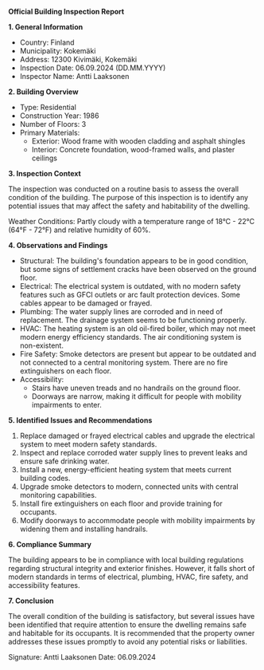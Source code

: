 **Official Building Inspection Report**

**1. General Information**

* Country: Finland
* Municipality: Kokemäki
* Address: 12300 Kivimäki, Kokemäki
* Inspection Date: 06.09.2024 (DD.MM.YYYY)
* Inspector Name: Antti Laaksonen

**2. Building Overview**

* Type: Residential
* Construction Year: 1986
* Number of Floors: 3
* Primary Materials:
	+ Exterior: Wood frame with wooden cladding and asphalt shingles
	+ Interior: Concrete foundation, wood-framed walls, and plaster ceilings

**3. Inspection Context**

The inspection was conducted on a routine basis to assess the overall condition of the building. The purpose of this inspection is to identify any potential issues that may affect the safety and habitability of the dwelling.

Weather Conditions:
Partly cloudy with a temperature range of 18°C - 22°C (64°F - 72°F) and relative humidity of 60%.

**4. Observations and Findings**

* Structural: The building's foundation appears to be in good condition, but some signs of settlement cracks have been observed on the ground floor.
* Electrical: The electrical system is outdated, with no modern safety features such as GFCI outlets or arc fault protection devices. Some cables appear to be damaged or frayed.
* Plumbing: The water supply lines are corroded and in need of replacement. The drainage system seems to be functioning properly.
* HVAC: The heating system is an old oil-fired boiler, which may not meet modern energy efficiency standards. The air conditioning system is non-existent.
* Fire Safety: Smoke detectors are present but appear to be outdated and not connected to a central monitoring system. There are no fire extinguishers on each floor.
* Accessibility:
	+ Stairs have uneven treads and no handrails on the ground floor.
	+ Doorways are narrow, making it difficult for people with mobility impairments to enter.

**5. Identified Issues and Recommendations**

1. Replace damaged or frayed electrical cables and upgrade the electrical system to meet modern safety standards.
2. Inspect and replace corroded water supply lines to prevent leaks and ensure safe drinking water.
3. Install a new, energy-efficient heating system that meets current building codes.
4. Upgrade smoke detectors to modern, connected units with central monitoring capabilities.
5. Install fire extinguishers on each floor and provide training for occupants.
6. Modify doorways to accommodate people with mobility impairments by widening them and installing handrails.

**6. Compliance Summary**

The building appears to be in compliance with local building regulations regarding structural integrity and exterior finishes. However, it falls short of modern standards in terms of electrical, plumbing, HVAC, fire safety, and accessibility features.

**7. Conclusion**

The overall condition of the building is satisfactory, but several issues have been identified that require attention to ensure the dwelling remains safe and habitable for its occupants. It is recommended that the property owner addresses these issues promptly to avoid any potential risks or liabilities.

Signature: Antti Laaksonen
Date: 06.09.2024
